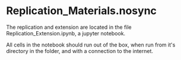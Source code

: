 # Replication_Materials.nosync

The replication and extension are located in the file Replication_Extension.ipynb, a jupyter notebook. 

All cells in the notebook should run out of the box, when run from it's directory in the folder, and with a connection to the internet.